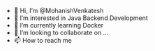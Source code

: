 - 👋 Hi, I’m @MohanishVenkatesh
- 👀 I’m interested in Java Backend Development 
- 🌱 I’m currently learning Docker
- 💞️ I’m looking to collaborate on ...
- 📫 How to reach me 

<!---
MohanishVenkatesh/MohanishVenkatesh is a ✨ special ✨ repository because its `README.md` (this file) appears on your GitHub profile.
You can click the Preview link to take a look at your changes.
--->
